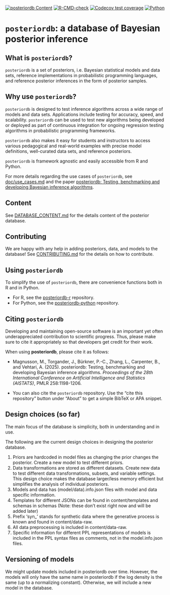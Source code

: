 <!-- README.md is generated from README.Rmd. Please edit that file -->

[![posteriordb
Content](https://github.com/stan-dev/posteriordb/actions/workflows/posteriordb_content.yml/badge.svg)](https://github.com/stan-dev/posteriordb/actions/workflows/posteriordb_content.yml)
[![R-CMD-check](https://github.com/stan-dev/posteriordb-r/actions/workflows/check-release.yaml/badge.svg)](https://github.com/stan-dev/posteriordb-r/actions/workflows/check-release.yaml)
[![Codecov test
coverage](https://codecov.io/gh/stan-dev/posteriordb-r/branch/main/graph/badge.svg)](https://codecov.io/gh/stan-dev/posteriordb-r?branch=main)
[![Python](https://github.com/stan-dev/posteriordb-python/actions/workflows/push.yml/badge.svg)](https://github.com/stan-dev/posteriordb-python/actions/workflows/push.yml)

`posteriordb`: a database of Bayesian posterior inference
=========================================================

What is `posteriordb`?
----------------------

`posteriordb` is a set of posteriors, i.e. Bayesian statistical models
and data sets, reference implementations in probabilistic programming
languages, and reference posterior inferences in the form of posterior
samples.

Why use `posteriordb`?
----------------------

`posteriordb` is designed to test inference algorithms across a wide
range of models and data sets. Applications include testing for
accuracy, speed, and scalability. `posteriordb` can be used to test new
algorithms being developed or deployed as part of continuous integration
for ongoing regression testing algorithms in probabilistic programming
frameworks.

`posteriordb` also makes it easy for students and instructors to access
various pedagogical and real-world examples with precise model
definitions, well-curated data sets, and reference posteriors.

`posteriordb` is framework agnostic and easily accessible from R and
Python.

For more details regarding the use cases of `posteriordb`, see
[doc/use\_cases.md](https://github.com/stan-dev/posteriordb/blob/master/doc/use_cases.md)
and the paper [posteriordb: Testing, benchmarking and developing Bayesian inference algorithms](https://proceedings.mlr.press/v258/magnusson25a.html).

Content
-------

See
[DATABASE\_CONTENT.md](https://github.com/stan-dev/posteriordb/blob/master/doc/DATABASE_CONTENT.md)
for the details content of the posterior database.

Contributing
------------

We are happy with any help in adding posteriors, data, and models to the
database! See
[CONTRIBUTING.md](https://github.com/stan-dev/posteriordb/blob/master/doc/CONTRIBUTING.md)
for the details on how to contribute.

Using `posteriordb`
-------------------

To simplify the use of `posteriordb`, there are convenience functions
both in R and in Python. 
- For R, see the [posteriordb-r](https://github.com/stan-dev/posteriordb-r) repository.
- For Python, see the [posteriordb-python](https://github.com/stan-dev/posteriordb-python)
repository.

Citing `posteriordb`
--------------------

Developing and maintaining open-source software is an important yet
often underappreciated contribution to scientific progress. Thus, please
make sure to cite it appropriately so that developers get credit for
their work. 

When using **posteriordb**, please cite it as follows:

- Magnusson, M., Torgander, J., Bürkner, P.-C., Zhang, L., Carpenter, B.,
and Vehtari, A. (2025). posteriordb: Testing, benchmarking and
developing Bayesian inference algorithms. *Proceedings of the 28th
International Conference on Artificial Intelligence and Statistics
(AISTATS)*, PMLR 258:1198-1206.

- You can also cite the `posteriordb` repository. Use the “cite this repository” 
button under “About” to get a simple BibTeX or APA snippet.

Design choices (so far)
-----------------------

The main focus of the database is simplicity, both in understanding and
in use.

The following are the current design choices in designing the posterior
database.

1.  Priors are hardcoded in model files as changing the prior changes
    the posterior. Create a new model to test different priors.
2.  Data transformations are stored as different datasets. Create new
    data to test different data transformations, subsets, and variable
    settings. This design choice makes the database larger/less memory
    efficient but simplifies the analysis of individual posteriors.
3.  Models and data has (model/data).info.json files with model and data
    specific information.
4.  Templates for different JSONs can be found in content/templates and
    schemas in schemas (Note: these don’t exist right now and will be
    added later)
5.  Prefix ‘syn\_’ stands for synthetic data where the generative
    process is known and found in content/data-raw.
6.  All data preprocessing is included in content/data-raw.
7.  Specific information for different PPL representations of models is
    included in the PPL syntax files as comments, not in the
    model.info.json files.

Versioning of models
--------------------

We might update models included in posteriordb over time. However, the
models will only have the same name in posteriordb if the log density is
the same (up to a normalizing constant). Otherwise, we will include a
new model in the database.
